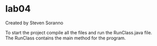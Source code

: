 # lab04
Created by Steven Soranno

To start the project compile all the files and run the RunClass.java file.<br>
The RunClass contains the main method for the program.
